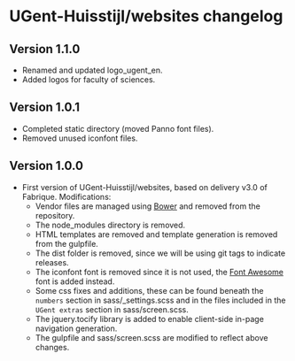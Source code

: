 UGent-Huisstijl/websites changelog
==================================

Version 1.1.0
-------------

- Renamed and updated logo_ugent_en.
- Added logos for faculty of sciences.

Version 1.0.1
-------------

- Completed static directory (moved Panno font files).
- Removed unused iconfont files.

Version 1.0.0
-------------

- First version of UGent-Huisstijl/websites, based on delivery v3.0 of Fabrique. Modifications:
  - Vendor files are managed using [Bower](https://bower.io/) and removed from the repository.
  - The node_modules directory is removed.
  - HTML templates are removed and template generation is removed from the gulpfile.
  - The dist folder is removed, since we will be using git tags to indicate releases.
  - The iconfont font is removed since it is not used, the [Font Awesome](http://fontawesome.io/) font is added instead.
  - Some css fixes and additions, these can be found beneath the `numbers` section in sass/\_settings.scss and in the files included in the `UGent extras` section in sass/screen.scss.
  - The jquery.tocify library is added to enable client-side in-page navigation generation.
  - The gulpfile and sass/screen.scss are modified to reflect above changes.
